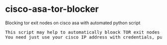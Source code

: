 # cisco-asa-tor-blocker
Blocking tor exit nodes on cisco asa with automated python script
<pre>
This script may help to automatically bloack TOR exit nodes on your Cisco ASA by IP addresses provided from official Tor Project website.
You need just use your cisco IP address with credentials, put script into cron and have internet access. Additionally you will need to create your own groups or use already mentioned in the script in ASA where IP addresses will be added.
</pre>
